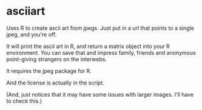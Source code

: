 asciiart
========

Uses R to create ascii art from jpegs.  Just put in a url that points to a single jpeg, and you're off. 

It will print the ascii art in R, and return a matrix object into your R environment.  You can save that and impress family, friends and anonymous point-giving strangers on the interwebs. 

It requires the jpeg package for R.  

And the license is actually in the script. 

(And, just notices that it may have some issues with larger images.  I'll have to check this.) 
